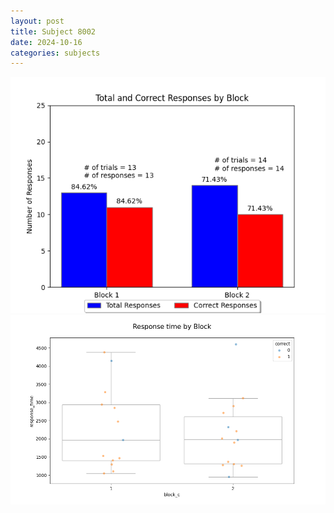 ```yaml
---
layout: post
title: Subject 8002
date: 2024-10-16
categories: subjects
---
```


![](data/8002/run-15/8002_ATS_responses.png)
![](data/8002/run-15/8002_ATS_rt.png)
